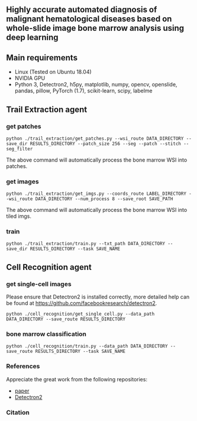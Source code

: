 ## Highly accurate automated diagnosis of malignant hematological diseases based on whole-slide image bone marrow analysis using deep learning


## Main requirements

  * Linux (Tested on Ubuntu 18.04)
  * NVIDIA GPU
  * Python 3, Detectron2, h5py, matplotlib, numpy, opencv, openslide, pandas, pillow, PyTorch (1.7), scikit-learn, scipy, labelme



## Trail Extraction agent

### get patches
``` 
python ./trail_extraction/get_patches.py --wsi_route DATA_DIRECTORY --save_dir RESULTS_DIRECTORY --patch_size 256 --seg --patch --stitch --seg_filter
```
The above command will automatically process the bone marrow WSI into patches.

### get images
``` 
python ./trail_extraction/get_imgs.py --coords_route LABEL_DIRECTORY --wsi_route DATA_DIRECTORY --num_process 8 --save_root SAVE_PATH
```
The above command will automatically process the bone marrow WSI into tiled imgs.


### train

``` 
python ./trail_extraction/train.py --txt_path DATA_DIRECTORY --save_dir RESULTS_DIRECTORY --task SAVE_NAME
```


## Cell Recognition agent

### get single-cell images

Please ensure that Detectron2 is installed correctly, more detailed help can be found at https://github.com/facebookresearch/detectron2.
``` 
python ./cell_recognition/get_single_cell.py --data_path DATA_DIRECTORY --save_route RESULTS_DIRECTORY 
```


### bone marrow classification

``` 
python ./cell_recognition/train.py --data_path DATA_DIRECTORY --save_route RESULTS_DIRECTORY --task SAVE_NAME
```

### References
Appreciate the great work from the following repositories:

- [paper](https://www.nature.com/articles/s41551-020-00682-w)
- [Detectron2](https://github.com/facebookresearch/detectron2)

### Citation
